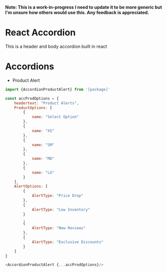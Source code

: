 **Note: This is a work-in-progress**
**I need to update it to be more generic but I'm unsure how others would use this.  Any feedback is appreciated.**
# React Accordion

This is a header and body accordion built in react


# Accordions

* Product Alert
```js
import {AccordionProductAlert} from '[package]'

const accProdOptions = {
    headertext: "Product Alerts",
    ProductOptions: [
        {
            name: "Select Option"
        },
        {
            name: "XS"
        },
        {
            name: "SM"
        },
        {
            name: "MD"
        },
        {
            name: "LG"
        }
    ],
    AlertOptions: [
        {
            AlertType: "Price Drop"
        },
        {
            AlertType: "Low Inventory"
        }
        ,
        {
            AlertType: "New Reviews"
        },
        {
            AlertType: "Exclusive Discounts"
        }
    ]
}

<AccordionProductAlert {...accProdOptions}/>
```
